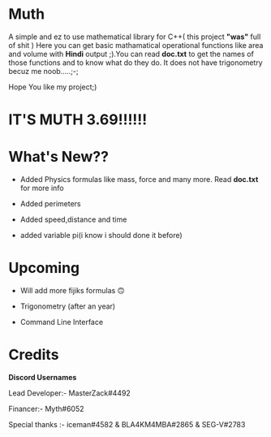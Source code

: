 # Muth
A simple and ez to use mathematical library for C++( this project **"was"** full of shit )
Here you can get basic mathamatical operational functions like area and volume with **Hindi** output ;).You can read **doc.txt** to get the names of those functions and to know what do they do. It does not have trigonometry becuz me noob.....;-;

Hope You like my project;)

# IT'S MUTH 3.69!!!!!!
# What's New??
   - Added Physics formulas like mass, force and many more. Read **doc.txt** for more info

   - Added perimeters

   - Added speed,distance and time

   - added variable pi(i know i should done it before)

# Upcoming
 - Will add more fijiks formulas 🙃

 - Trigonometry (after an year)

 - Command Line Interface 


# Credits
**Discord Usernames**

Lead Developer:- MasterZack#4492

Financer:- Myth#6052

Special thanks :- iceman#4582 & BLA4KM4MBA#2865 & SEG-V#2783




